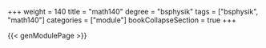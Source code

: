 +++
weight = 140
title = "math140"
degree = "bsphysik"
tags = ["bsphysik", "math140"]
categories = ["module"]
bookCollapseSection = true
+++

{{< genModulePage >}}
